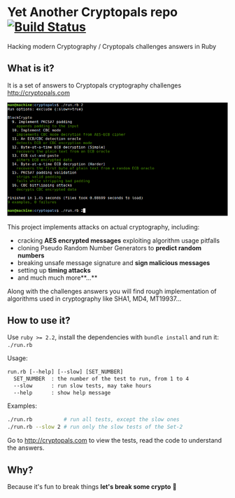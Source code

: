 # Yet Another Cryptopals repo [![Build Status](https://travis-ci.org/yoeo/cryptopals.svg?branch=master)](https://travis-ci.org/yoeo/cryptopals)
Hacking modern Cryptography / Cryptopals challenges answers in Ruby

## What is it?
It is a set of answers to Cryptopals cryptography challenges
http://cryptopals.com

![Alt text](data/screen.png)

This project implements attacks on actual cryptography, including:
 * cracking **AES encrypted messages** exploiting algorithm usage pitfalls
 * cloning Pseudo Random Number Generators to **predict random numbers**
 * breaking unsafe message signature and **sign malicious messages**
 * setting up **timing attacks**
 * and much much more**...**

Along with the challenges answers you will find rough implementation
of algorithms used in cryptography like SHA1, MD4, MT19937...

## How to use it?
Use ```ruby >= 2.2```,
install the dependencies with ```bundle install``` and run it: ```./run.rb```

Usage:

```
run.rb [--help] [--slow] [SET_NUMBER]
  SET_NUMBER  : the number of the test to run, from 1 to 4
  --slow      : run slow tests, may take hours
  --help      : show help message
```

Examples:
```bash
./run.rb          # run all tests, except the slow ones
./run.rb --slow 2 # run only the slow tests of the Set-2
```

Go to http://cryptopals.com to view the tests,
read the code to understand the answers.

## Why?
Because it's fun to break things **let's break some crypto** :japanese_ogre:

